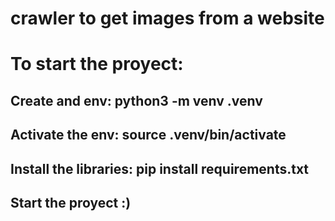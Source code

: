 # crawler to get images from a website

# To start the proyect:
## Create and env: python3 -m venv .venv
## Activate the env: source .venv/bin/activate
## Install the libraries: pip install requirements.txt
## Start the proyect :)
